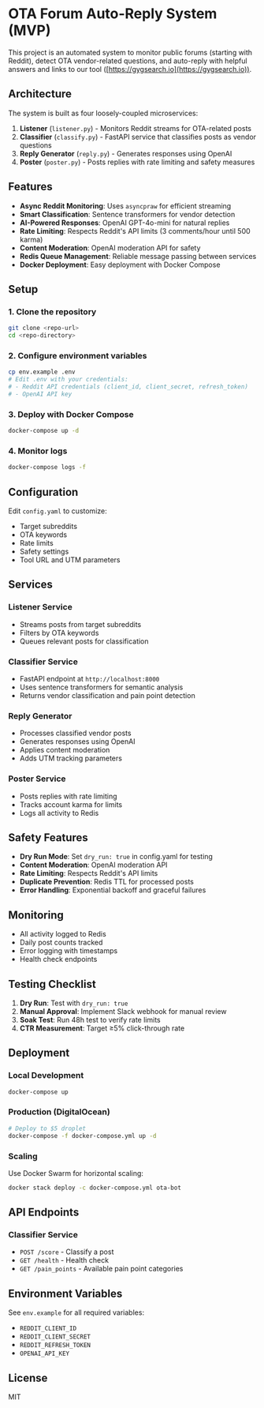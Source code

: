 # OTA Forum Auto-Reply System (MVP)

This project is an automated system to monitor public forums (starting with Reddit), detect OTA vendor-related questions, and auto-reply with helpful answers and links to our tool ([https://gygsearch.io](https://gygsearch.io)).

## Architecture

The system is built as four loosely-coupled microservices:

1. **Listener** (`listener.py`) - Monitors Reddit streams for OTA-related posts
2. **Classifier** (`classify.py`) - FastAPI service that classifies posts as vendor questions
3. **Reply Generator** (`reply.py`) - Generates responses using OpenAI
4. **Poster** (`poster.py`) - Posts replies with rate limiting and safety measures

## Features

- **Async Reddit Monitoring**: Uses `asyncpraw` for efficient streaming
- **Smart Classification**: Sentence transformers for vendor detection
- **AI-Powered Responses**: OpenAI GPT-4o-mini for natural replies
- **Rate Limiting**: Respects Reddit's API limits (3 comments/hour until 500 karma)
- **Content Moderation**: OpenAI moderation API for safety
- **Redis Queue Management**: Reliable message passing between services
- **Docker Deployment**: Easy deployment with Docker Compose

## Setup

### 1. Clone the repository
```bash
git clone <repo-url>
cd <repo-directory>
```

### 2. Configure environment variables
```bash
cp env.example .env
# Edit .env with your credentials:
# - Reddit API credentials (client_id, client_secret, refresh_token)
# - OpenAI API key
```

### 3. Deploy with Docker Compose
```bash
docker-compose up -d
```

### 4. Monitor logs
```bash
docker-compose logs -f
```

## Configuration

Edit `config.yaml` to customize:
- Target subreddits
- OTA keywords
- Rate limits
- Safety settings
- Tool URL and UTM parameters

## Services

### Listener Service
- Streams posts from target subreddits
- Filters by OTA keywords
- Queues relevant posts for classification

### Classifier Service
- FastAPI endpoint at `http://localhost:8000`
- Uses sentence transformers for semantic analysis
- Returns vendor classification and pain point detection

### Reply Generator
- Processes classified vendor posts
- Generates responses using OpenAI
- Applies content moderation
- Adds UTM tracking parameters

### Poster Service
- Posts replies with rate limiting
- Tracks account karma for limits
- Logs all activity to Redis

## Safety Features

- **Dry Run Mode**: Set `dry_run: true` in config.yaml for testing
- **Content Moderation**: OpenAI moderation API
- **Rate Limiting**: Respects Reddit's API limits
- **Duplicate Prevention**: Redis TTL for processed posts
- **Error Handling**: Exponential backoff and graceful failures

## Monitoring

- All activity logged to Redis
- Daily post counts tracked
- Error logging with timestamps
- Health check endpoints

## Testing Checklist

1. **Dry Run**: Test with `dry_run: true`
2. **Manual Approval**: Implement Slack webhook for manual review
3. **Soak Test**: Run 48h test to verify rate limits
4. **CTR Measurement**: Target ≥5% click-through rate

## Deployment

### Local Development
```bash
docker-compose up
```

### Production (DigitalOcean)
```bash
# Deploy to $5 droplet
docker-compose -f docker-compose.yml up -d
```

### Scaling
Use Docker Swarm for horizontal scaling:
```bash
docker stack deploy -c docker-compose.yml ota-bot
```

## API Endpoints

### Classifier Service
- `POST /score` - Classify a post
- `GET /health` - Health check
- `GET /pain_points` - Available pain point categories

## Environment Variables

See `env.example` for all required variables:
- `REDDIT_CLIENT_ID`
- `REDDIT_CLIENT_SECRET` 
- `REDDIT_REFRESH_TOKEN`
- `OPENAI_API_KEY`

## License

MIT 
